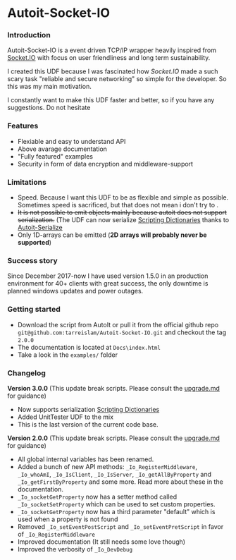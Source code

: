 # Autoit-Socket-IO

### Introduction
Autoit-Socket-IO is a event driven TCP/IP wrapper heavily inspired from [Socket.IO](https://socket.io/) with focus on user friendliness and long term sustainability.

I created this UDF because I was fascinated how _Socket.IO_ made a such scary task "reliable and secure networking" so simple for the developer. So this was my main motivation.

I constantly want to make this UDF faster and better, so if you have any suggestions. Do not hesitate

### Features
* Flexiable and easy to understand API
* Above avarage documentation
* "Fully featured" examples
* Security in form of data encryption and middleware-support

### Limitations
* Speed. Because I want this UDF to be as flexible and simple as possible. Sometimes speed is sacrificed, but that does not mean i don't try to .
* ~~It is not possible to emit objects mainly because autoit does not support serialization.~~ (The UDF can now serialize [Scripting Dictionaries](https://docs.microsoft.com/en-us/office/vba/language/reference/user-interface-help/dictionary-object) thanks to [Autoit-Serialize](https://www.autoitscript.com/forum/topic/203728-autoit-serialize/)
* Only 1D-arrays can be emitted (**2D arrays will probably never be supported**)

### Success story
Since December 2017-now I have used version 1.5.0 in an production environment for 40+ clients with great success, the only downtime is planned windows updates and power outages.

### Getting started
* Download the script from AutoIt or pull it from the official github repo `git@github.com:tarreislam/Autoit-Socket-IO.git` and checkout the tag `2.0.0`
* The documentation is located at `Docs\index.html`
* Take a look in the `examples/` folder

### Changelog

**Version 3.0.0** (This update break scripts. Please consult the [upgrade.md](upgrade.md) for guidance)
 * Now supports serialization [Scripting Dictionaries](https://docs.microsoft.com/en-us/office/vba/language/reference/user-interface-help/dictionary-object)
 * Added UnitTester UDF to the mix
 * This is the last version of the current code base.

**Version 2.0.0** (This update break scripts. Please consult the [upgrade.md](upgrade.md) for guidance)
 * All global internal variables has been renamed.
 * Added a bunch of new API methods: `_Io_RegisterMiddleware`, `_Io_whoAmI`, `_Io_IsClient`, `_Io_IsServer`, `_Io_getAllByProperty` and `_Io_getFirstByProperty` and some more. Read more about these in the documentation.
 * `_Io_socketGetProperty` now has a setter method called `_Io_socketSetProperty` which can be used to set custom properties.
 * `_Io_socketGetProperty` now has a third parameter "default" which is used when a property is not found
 * Removed `_Io_setEventPostScript` and `_Io_setEventPretScript` in favor of `_Io_RegisterMiddleware`
 * Improved documentation (It still needs some love though)
 * Improved the verbosity of `_Io_DevDebug`